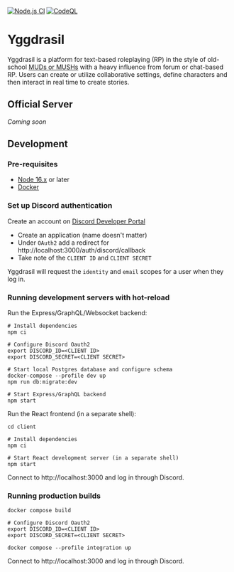 [![Node.js CI](https://github.com/jasonesteele/yggdrasil/actions/workflows/node.js.yml/badge.svg)](https://github.com/jasonesteele/yggdrasil/actions/workflows/node.js.yml)
[![CodeQL](https://github.com/jasonesteele/yggdrasil/actions/workflows/codeql.yml/badge.svg)](https://github.com/jasonesteele/yggdrasil/actions/workflows/codeql.yml)

# Yggdrasil

Yggdrasil is a platform for text-based roleplaying (RP) in the style of old-school [MUDs or MUSHs](https://en.wikipedia.org/wiki/MU*) with a heavy influence from forum or chat-based RP. Users can create or utilize collaborative settings, define characters and then interact in real time to create stories.

## Official Server

_Coming soon_

## Development

### Pre-requisites

- [Node 16.x](https://nodejs.org) or later
- [Docker](https://www.docker.com/products/docker-desktop/)

### Set up Discord authentication

Create an account on [Discord Developer Portal](https://discord.com/developers)

- Create an application (name doesn't matter)
- Under `OAuth2` add a redirect for http://localhost:3000/auth/discord/callback
- Take note of the `CLIENT ID` and `CLIENT SECRET`

Yggdrasil will request the `identity` and `email` scopes for a user when they log in.

### Running development servers with hot-reload

Run the Express/GraphQL/Websocket backend:

    # Install dependencies
    npm ci

    # Configure Discord Oauth2
    export DISCORD_ID=<CLIENT ID>
    export DISCORD_SECRET=<CLIENT SECRET>

    # Start local Postgres database and configure schema
    docker-compose --profile dev up
    npm run db:migrate:dev

    # Start Express/GraphQL backend
    npm start

Run the React frontend (in a separate shell):

    cd client

    # Install dependencies
    npm ci

    # Start React development server (in a separate shell)
    npm start

Connect to http://localhost:3000 and log in through Discord.

### Running production builds

    docker compose build

    # Configure Discord Oauth2
    export DISCORD_ID=<CLIENT ID>
    export DISCORD_SECRET=<CLIENT SECRET>
    
    docker compose --profile integration up

Connect to http://localhost:3000 and log in through Discord.
